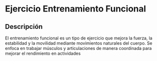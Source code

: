 # Ejercicio Entrenamiento Funcional

## Descripción
El entrenamiento funcional es un tipo de ejercicio que mejora la fuerza, la estabilidad y la movilidad mediante movimientos naturales del cuerpo. Se enfoca en trabajar músculos y articulaciones de manera coordinada para mejorar el rendimiento en actividades